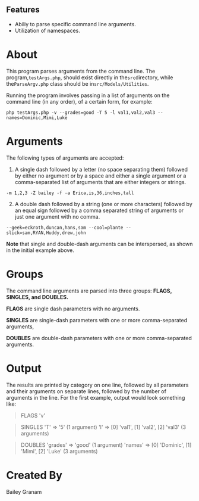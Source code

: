 ## Features
- Abiliy to parse specific command line arguments.
- Utilization of namespaces.

# About

This program parses arguments from the command line. The program,`testArgs.php`, should exist directly in the`src`directory, while the`ParseArgv.php` class should be in`src/Models/Utilities`. 

Running the program involves passing in a list of arguments on the command line (in any order), of a certain form, for example:

`php testArgs.php -v --grades=good -T 5 -l val1,val2,val3 --names=Dominic,Mimi,Luke`

# Arguments
The following types of arguments are accepted:
1. A single dash followed by a letter (no space separating them) followed by either no argument or by a space and either a single argument or a comma-separated list of arguments that are either integers or strings.

 `-m 1,2,3 -Z bailey -f -a Erica,is,36,inches,tall`

2. A double dash followed by a string (one or more characters) followed by an equal sign followed by a comma separated string of arguments or just one argument with no comma.

`--geek=eckroth,duncan,hans,sam --cool=plante --slick=sam,RYAN,Huddy,drew,john`

**Note** that single and double-dash arguments can be interspersed, as shown in the initial example above.

# Groups
The command line arguments are parsed into three groups: **FLAGS, SINGLES, **and** DOUBLES.**

**FLAGS** are single dash parameters with no arguments. 

**SINGLES** are single-dash parameters with one or more comma-separated arguments, 

**DOUBLES** are double-dash parameters with one or more comma-separated arguments. 

# Output
The results are printed by category on one line, followed by all parameters and their arguments on separate lines, followed by the number of arguments in the line. For the first example, output would look something like:

>FLAGS
'v' 

>SINGLES
'T' => '5' (1 argument) 
'l' => [0] 'val1', [1] 'val2', [2] 'val3' (3 arguments) 

>DOUBLES
'grades' => 'good' (1 argument) 
'names' => [0] 'Dominic', [1] 'Mimi', [2] 'Luke' (3 arguments)

# Created By
Bailey Granam
